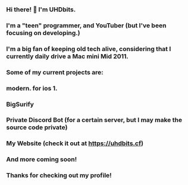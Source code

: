 ### Hi there! 👋 I'm UHDbits.
### I'm a "teen" programmer, and YouTuber (but I've been focusing on developing.)
### I'm a big fan of keeping old tech alive, considering that I currently daily drive a Mac mini Mid 2011.
### Some of my current projects are:
### modern. for ios 1.
### BigSurify
### Private Discord Bot (for a certain server, but I may make the source code private)
### My Website (check it out at https://uhdbits.cf)
### And more coming soon!
### Thanks for checking out my profile!
